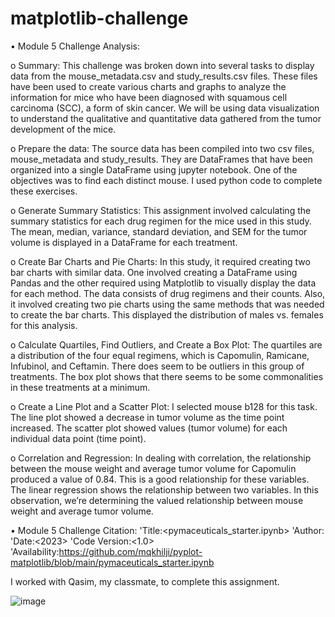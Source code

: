 # matplotlib-challenge
•	Module 5 Challenge Analysis:

o	Summary:  This challenge was broken down into several tasks to display data from the mouse_metadata.csv and study_results.csv files.   These files have been used to create various charts and graphs to analyze the information for mice who have been diagnosed with squamous cell carcinoma (SCC), a form of skin cancer. We will be using data visualization to understand the qualitative and quantitative data gathered from the tumor development of the mice.

o	Prepare the data: The source data has been compiled into two csv files, mouse_metadata and study_results. They are DataFrames that have been organized into a single DataFrame using jupyter notebook. One of the objectives was to find each distinct mouse. I used python code to complete these exercises.

o	Generate Summary Statistics: This assignment involved calculating the summary statistics for each drug regimen for the mice used in this study. The mean, median, variance, standard deviation, and SEM for the tumor volume is displayed in a DataFrame for each treatment.

o	Create Bar Charts and Pie Charts: In this study, it required creating two bar charts with similar data. One involved creating a DataFrame using Pandas and the other required using Matplotlib to visually display the data for each method. The data consists of drug regimens and their counts. Also, it involved creating two pie charts using the same methods that was needed to create the bar charts. This displayed the distribution of males vs. females for this analysis.

o	Calculate Quartiles, Find Outliers, and Create a Box Plot: The quartiles are a distribution of the four equal regimens, which is Capomulin, Ramicane, Infubinol, and Ceftamin. There does seem to be outliers in this group of treatments. The box plot shows that there seems to be some commonalities in these treatments at a minimum.

o	Create a Line Plot and a Scatter Plot: I selected mouse b128 for this task. The line plot showed a decrease in tumor volume as the time point increased. The scatter plot showed values (tumor volume) for each individual data point (time point).

o	Correlation and Regression: In dealing with correlation, the relationship between the mouse weight and average tumor volume for Capomulin produced a value of 0.84. This is a good relationship for these variables. The linear regression shows the relationship between two variables. In this observation, we’re determining the valued relationship between mouse weight and average tumor volume.


•	Module 5 Challenge Citation:
              'Title:<pymaceuticals_starter.ipynb>
              'Author:<Qasim Khiji>
              'Date:<2023>
              'Code Version:<1.0>
              'Availability:<https://github.com/mqkhilji/pyplot-matplotlib/blob/main/pymaceuticals_starter.ipynb>

I worked with Qasim, my classmate, to complete this assignment.


![image](https://github.com/allen048/matplotlib-challenge/assets/143147687/ca76060e-8bd2-4dd5-a839-7fd2c5913ce1)

